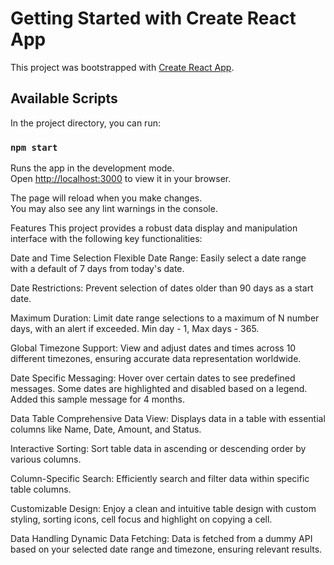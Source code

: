 # Getting Started with Create React App

This project was bootstrapped with [Create React App](https://github.com/facebook/create-react-app).

## Available Scripts

In the project directory, you can run:

### `npm start`

Runs the app in the development mode.\
Open [http://localhost:3000](http://localhost:3000) to view it in your browser.

The page will reload when you make changes.\
You may also see any lint warnings in the console.

Features
This project provides a robust data display and manipulation interface with the following key functionalities:

Date and Time Selection
Flexible Date Range: Easily select a date range with a default of 7 days from today's date.

Date Restrictions: Prevent selection of dates older than 90 days as a start date.

Maximum Duration: Limit date range selections to a maximum of N number days, with an alert if exceeded. Min day - 1, Max days - 365.

Global Timezone Support: View and adjust dates and times across 10 different timezones, ensuring accurate data representation worldwide.

Date Specific Messaging: Hover over certain dates to see predefined messages. Some dates are highlighted and disabled based on a legend. Added this sample message for 4 months.

Data Table
Comprehensive Data View: Displays data in a table with essential columns like Name, Date, Amount, and Status.

Interactive Sorting: Sort table data in ascending or descending order by various columns.

Column-Specific Search: Efficiently search and filter data within specific table columns.

Customizable Design: Enjoy a clean and intuitive table design with custom styling, sorting icons, cell focus and highlight on copying a cell.

Data Handling
Dynamic Data Fetching: Data is fetched from a dummy API based on your selected date range and timezone, ensuring relevant results.

